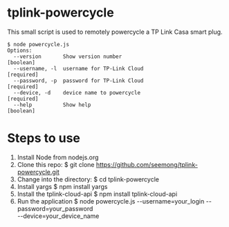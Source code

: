 # tplink-powercycle

This small script is used to remotely powercycle a TP Link Casa smart plug.

    $ node powercycle.js
    Options:
      --version       Show version number                            [boolean]
      --username, -l  username for TP-Link Cloud                     [required]
      --password, -p  password for TP-Link Cloud                     [required]
      --device, -d    device name to powercycle                      [required]
      --help          Show help                                      [boolean]

# Steps to use

1. Install Node from nodejs.org
2. Clone this repo:
    $ git clone https://github.com/seemong/tplink-powercycle.git
3. Change into the directory:
    $ cd tplink-powercycle
4. Install yargs
    $ npm install yargs
5. Install the tplink-cloud-api
    $ npm install tplink-cloud-api
6. Run the application
    $ node powercycle.js --username=your_login --password=your_password \
        --device=your_device_name
